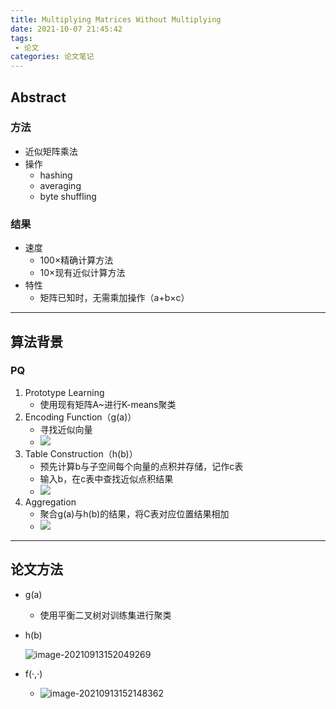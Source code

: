 ```yaml
---
title: Multiplying Matrices Without Multiplying
date: 2021-10-07 21:45:42
tags: 
 - 论文 
categories: 论文笔记
---
```




## Abstract

### 方法

* 近似矩阵乘法
* 操作
    * hashing
    * averaging
    * byte shuffling

### 结果

* 速度
    * 100×精确计算方法
    * 10×现有近似计算方法
* 特性
    * 矩阵已知时，无需乘加操作（a+b×c）

---

## 算法背景

### PQ

1. Prototype Learning
    - 使用现有矩阵A~进行K-means聚类
2. Encoding Function（g(a)）
    - 寻找近似向量
    - ![](/Multiplying-Matrices-Without-Multiplying/image-20210913151208828.png)
3. Table Construction（h(b)）
    - 预先计算b与子空间每个向量的点积并存储，记作c表
    - 输入b，在c表中查找近似点积结果
    - ![](/Multiplying-Matrices-Without-Multiplying/image-20210913151226194.png)
4. Aggregation
    - 聚合g(a)与h(b)的结果，将C表对应位置结果相加
    - ![](/Multiplying-Matrices-Without-Multiplying/image-20210913151338536.png)



----

## 论文方法

- g(a)

    - 使用平衡二叉树对训练集进行聚类

- h(b)

  ![image-20210913152049269](/Multiplying-Matrices-Without-Multiplying/image-20210913152049269.png)

- f(·,·)

    - ![image-20210913152148362](/Multiplying-Matrices-Without-Multiplying/image-20210913152148362.png)

